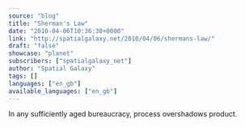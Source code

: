 ```yaml
---
source: "blog"
title: "Sherman's Law"
date: "2010-04-06T10:36:30+0000"
link: "http://spatialgalaxy.net/2010/04/06/shermans-law/"
draft: "false"
showcase: "planet"
subscribers: ["spatialgalaxy_net"]
author: "Spatial Galaxy"
tags: []
languages: ["en_gb"]
available_languages: ["en_gb"]
---
```


In any sufficiently aged bureaucracy, process overshadows product.

